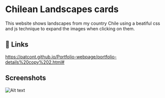 
# Chilean Landscapes cards

This website shows landscapes from my country Chile using a beatiful css and js technique to expand the images when clicking on them.


## 🔗 Links
https://patcont.github.io/Portfolio-webpage/portfolio-details%20copy%202.html#



## Screenshots

![Alt text](https://patcont.github.io/Portfolio-webpage/assets/img/portfolio/landscapes.gif)

